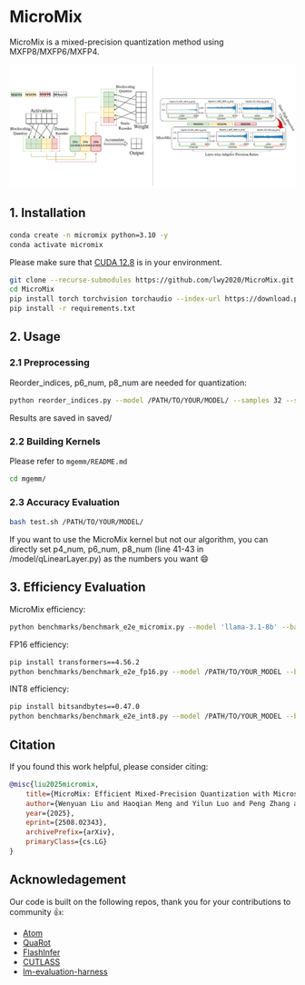# MicroMix
MicroMix is a mixed-precision quantization method using MXFP8/MXFP6/MXFP4.

![](/figures/main.png)

## 1. Installation
```bash
conda create -n micromix python=3.10 -y
conda activate micromix
```
Please make sure that [CUDA 12.8](https://developer.nvidia.com/cuda-12-8-1-download-archive?target_os=Linux&target_arch=x86_64&Distribution=Ubuntu&target_version=22.04&target_type=runfile_local) is in your environment.
```bash
git clone --recurse-submodules https://github.com/lwy2020/MicroMix.git
cd MicroMix
pip install torch torchvision torchaudio --index-url https://download.pytorch.org/whl/cu128
pip install -r requirements.txt
```

## 2. Usage

### 2.1 Preprocessing
Reorder_indices, p6_num, p8_num are needed for quantization:
```bash
python reorder_indices.py --model /PATH/TO/YOUR/MODEL/ --samples 32 --seqlen 2048 --act_sort_metric mean
```
Results are saved in saved/
### 2.2 Building Kernels
Please refer to `mgemm/README.md`
```bash
cd mgemm/
```
### 2.3 Accuracy Evaluation
```bash
bash test.sh /PATH/TO/YOUR/MODEL/
```
If you want to use the MicroMix kernel but not our algorithm, you can directly set p4_num, p6_num, p8_num (line 41-43 in /model/qLinearLayer.py) as the numbers you want 😄

## 3. Efficiency Evaluation
MicroMix efficiency:
```bash
python benchmarks/benchmark_e2e_micromix.py --model 'llama-3.1-8b' --batch_size 8 --prefill_seq_len 2048
```
FP16 efficiency:
```bash
pip install transformers==4.56.2
python benchmarks/benchmark_e2e_fp16.py --model /PATH/TO/YOUR_MODEL --batch_size 8 --prefill_seq_len 2048
```
INT8 efficiency:
```bash
pip install bitsandbytes==0.47.0
python benchmarks/benchmark_e2e_int8.py --model /PATH/TO/YOUR_MODEL --batch_size 12 --prefill_seq_len 2048
```
## Citation
If you found this work helpful, please consider citing:
```bibtex
@misc{liu2025micromix,
    title={MicroMix: Efficient Mixed-Precision Quantization with Microscaling Formats for Large Language Models},
    author={Wenyuan Liu and Haoqian Meng and Yilun Luo and Peng Zhang and Xindian Ma},
    year={2025},
    eprint={2508.02343},
    archivePrefix={arXiv},
    primaryClass={cs.LG}
}
```

## Acknowledagement
Our code is built on the following repos, thank you for your contributions to community 👍:
- [Atom](https://github.com/efeslab/Atom.git)
- [QuaRot](https://github.com/spcl/QuaRot)
- [FlashInfer](https://github.com/flashinfer-ai/flashinfer/tree/main)
- [CUTLASS](https://github.com/NVIDIA/cutlass)
- [lm-evaluation-harness](https://github.com/EleutherAI/lm-evaluation-harness)

